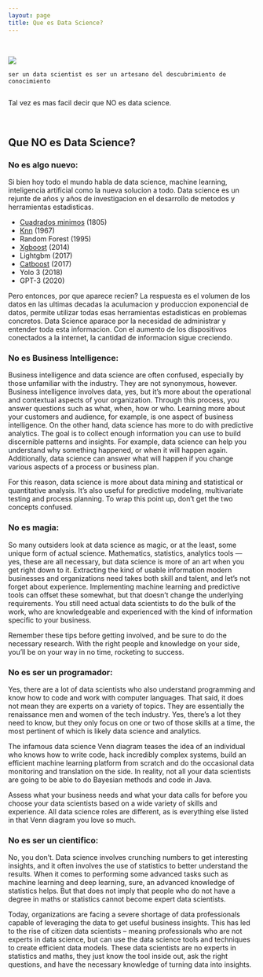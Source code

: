 ```yaml
---
layout: page
title: Que es Data Science?
---
```






<br>

![](https://images.squarespace-cdn.com/content/v1/5150aec6e4b0e340ec52710a/1364352051365-HZAS3CLBF7ABLE3F5OBY/ke17ZwdGBToddI8pDm48kB2M2-8_3EzuSSXvzQBRsa1Zw-zPPgdn4jUwVcJE1ZvWQUxwkmyExglNqGp0IvTJZUJFbgE-7XRK3dMEBRBhUpxPe_8B-x4gq2tfVez1FwLYYZXud0o-3jV-FAs7tmkMHY-a7GzQZKbHRGZboWC-fOc/Data_Science_VD.png?format=750w)

```
ser un data scientist es ser un artesano del descubrimiento de conocimiento
                                              
```

Tal vez es mas facil decir que NO es data science.

<br>

## Que NO es Data Science?

### No es algo nuevo:

Si bien hoy todo el mundo habla de data science, machine learning, inteligencia artificial como la nueva solucion a todo. Data science es un rejunte de años y años de investigacion en el desarrollo de metodos y herramientas estadisticas. 

* [Cuadrados minimos](https://en.wikipedia.org/wiki/Least_squares) (1805)
* [Knn](https://en.wikipedia.org/wiki/K-nearest_neighbors_algorithm) (1967)
* Random Forest (1995)
* [Xgboost](https://xgboost.readthedocs.io/en/latest/) (2014)
* Lightgbm (2017)
* [Catboost](https://catboost.ai/) (2017)
* Yolo 3 (2018)
* GPT-3 (2020)

Pero entonces, por que aparece recien? La respuesta es el volumen de los datos en las ultimas decadas la aculumacion y produccion exponencial de datos, permite utilizar todas esas herramientas estadisticas en problemas concretos. Data Science aparace por la necesidad de administrar y entender toda esta informacion. Con el aumento de los dispositivos conectados a la internet, la cantidad de informacion sigue creciendo.

### No es Business Intelligence:

Business intelligence and data science are often confused, especially by those unfamiliar with the industry. They are not synonymous, however. Business intelligence involves data, yes, but it’s more about the operational and contextual aspects of your organization. Through this process, you answer questions such as what, when, how or who. Learning more about your customers and audience, for example, is one aspect of business intelligence. On the other hand, data science has more to do with predictive analytics. The goal is to collect enough information you can use to build discernible patterns and insights. For example, data science can help you understand why something happened, or when it will happen again. Additionally, data science can answer what will happen if you change various aspects of a process or business plan.

For this reason, data science is more about data mining and statistical or quantitative analysis. It’s also useful for predictive modeling, multivariate testing and process planning. To wrap this point up, don’t get the two concepts confused.

### No es magia:

So many outsiders look at data science as magic, or at the least, some unique form of actual science. Mathematics, statistics, analytics tools — yes, these are all necessary, but data science is more of an art when you get right down to it. Extracting the kind of usable information modern businesses and organizations need takes both skill and talent, and let’s not forget about experience. Implementing machine learning and predictive tools can offset these somewhat, but that doesn’t change the underlying requirements. You still need actual data scientists to do the bulk of the work, who are knowledgeable and experienced with the kind of information specific to your business.

Remember these tips before getting involved, and be sure to do the necessary research. With the right people and knowledge on your side, you’ll be on your way in no time, rocketing to success.


### No es ser un programador:

Yes, there are a lot of data scientists who also understand programming and know how to code and work with computer languages. That said, it does not mean they are experts on a variety of topics. They are essentially the renaissance men and women of the tech industry. Yes, there’s a lot they need to know, but they only focus on one or two of those skills at a time, the most pertinent of which is likely data science and analytics.

The infamous data science Venn diagram teases the idea of an individual who knows how to write code, hack incredibly complex systems, build an efficient machine learning platform from scratch and do the occasional data monitoring and translation on the side. In reality, not all your data scientists are going to be able to do Bayesian methods and code in Java.

Assess what your business needs and what your data calls for before you choose your data scientists based on a wide variety of skills and experience. All data science roles are different, as is everything else listed in that Venn diagram you love so much.

### No es ser un cientifico:

No, you don’t. Data science involves crunching numbers to get interesting insights, and it often involves the use of statistics to better understand the results. When it comes to performing some advanced tasks such as machine learning and deep learning, sure, an advanced knowledge of statistics helps. But that does not imply that people who do not have a degree in maths or statistics cannot become expert data scientists.

Today, organizations are facing a severe shortage of data professionals capable of leveraging the data to get useful business insights. This has led to the rise of citizen data scientists – meaning professionals who are not experts in data science, but can use the data science tools and techniques to create efficient data models. These data scientists are no experts in statistics and maths, they just know the tool inside out, ask the right questions, and have the necessary knowledge of turning data into insights.
